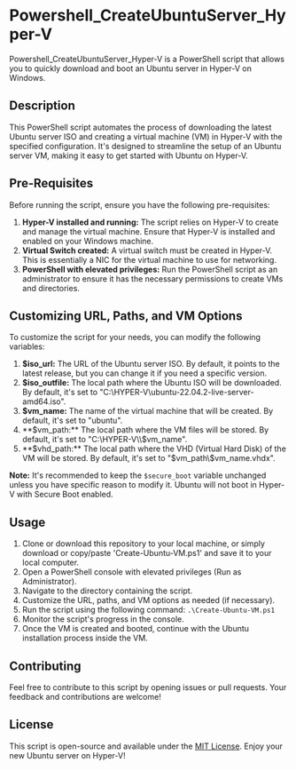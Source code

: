 # Powershell_CreateUbuntuServer_Hyper-V
Powershell_CreateUbuntuServer_Hyper-V is a PowerShell script that allows you to quickly download and boot an Ubuntu server in Hyper-V on Windows.

## Description
This PowerShell script automates the process of downloading the latest Ubuntu server ISO and creating a virtual machine (VM) in Hyper-V with the specified configuration. It's designed to streamline the setup of an Ubuntu server VM, making it easy to get started with Ubuntu on Hyper-V.

## Pre-Requisites
Before running the script, ensure you have the following pre-requisites:
1. **Hyper-V installed and running:** The script relies on Hyper-V to create and manage the virtual machine. Ensure that Hyper-V is installed and enabled on your Windows machine.
2. **Virtual Switch created:** A virtual switch must be created in Hyper-V. This is essentially a NIC for the virtual machine to use for networking.
3. **PowerShell with elevated privileges:** Run the PowerShell script as an administrator to ensure it has the necessary permissions to create VMs and directories.

## Customizing URL, Paths, and VM Options
To customize the script for your needs, you can modify the following variables:
1. **$iso_url:** The URL of the Ubuntu server ISO. By default, it points to the latest release, but you can change it if you need a specific version.
2. **$iso_outfile:** The local path where the Ubuntu ISO will be downloaded. By default, it's set to "C:\HYPER-V\ubuntu-22.04.2-live-server-amd64.iso".
3. **$vm_name:** The name of the virtual machine that will be created. By default, it's set to "ubuntu".
4. **$vm_path:** The local path where the VM files will be stored. By default, it's set to "C:\HYPER-V\\$vm_name".
5. **$vhd_path:** The local path where the VHD (Virtual Hard Disk) of the VM will be stored. By default, it's set to "$vm_path\\$vm_name.vhdx".

**Note:** It's recommended to keep the ```$secure_boot``` variable unchanged unless you have specific reason to modify it. Ubuntu will not boot in Hyper-V with Secure Boot enabled.

## Usage
1. Clone or download this repository to your local machine, or simply download or copy/paste 'Create-Ubuntu-VM.ps1' and save it to your local computer.
2. Open a PowerShell console with elevated privileges (Run as Administrator).
3. Navigate to the directory containing the script.
4. Customize the URL, paths, and VM options as needed (if necessary).
5. Run the script using the following command:  ```.\Create-Ubuntu-VM.ps1```
6. Monitor the script's progress in the console.
7. Once the VM is created and booted, continue with the Ubuntu installation process inside the VM.

## Contributing
Feel free to contribute to this script by opening issues or pull requests. Your feedback and contributions are welcome!

## License
This script is open-source and available under the [MIT License](LICENSE).
Enjoy your new Ubuntu server on Hyper-V!
